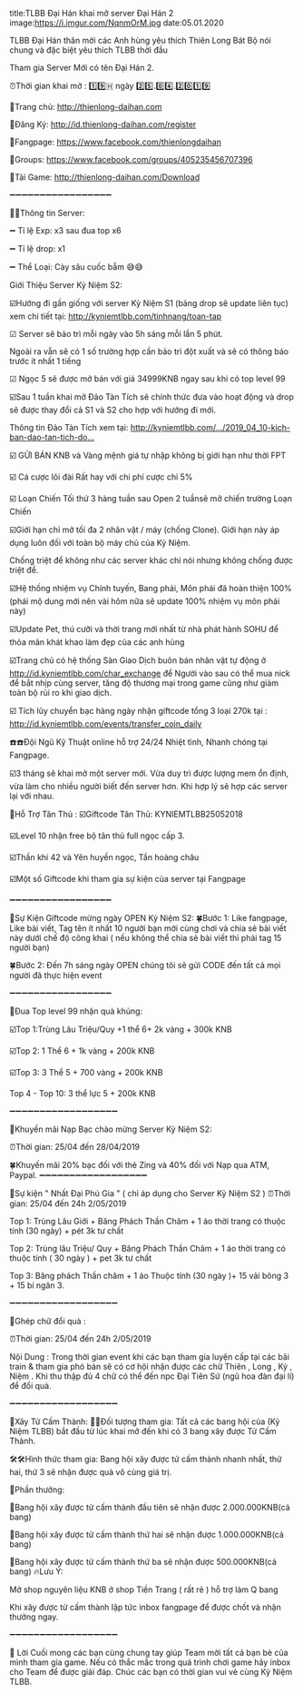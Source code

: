 title:TLBB Đại Hán khai mở server Đại Hán 2 
image:https://i.imgur.com/NqnmOrM.jpg 
date:05.01.2020

TLBB Đại Hán thân mời các Anh hùng yêu thích Thiên Long Bát Bộ nói chung và đặc biệt yêu thích TLBB thời đầu

Tham gia Server Mới có tên Đại Hán 2.

⏰Thời gian khai mở : 1️⃣9️⃣🇭 ngày 2️⃣5️⃣.0️⃣4️⃣.2️⃣0️⃣1️⃣9️⃣

🔰Trang chủ: http://thienlong-daihan.com

🔰Đăng Ký: http://id.thienlong-daihan.com/register

🔰Fangpage: https://www.facebook.com/thienlongdaihan

🔰Groups: https://www.facebook.com/groups/405235456707396

🔰Tải Game: http://thienlong-daihan.com/Download

➖➖➖➖➖➖➖➖➖➖➖➖➖➖➖➖➖

📣📣Thông tin Server:

➖ Tỉ lệ Exp: x3 sau đua top x6

➖ Tỉ lệ drop: x1

➖ Thể Loại: Cày sâu cuốc bẫm 😅😅

Giới Thiệu Server Kỷ Niệm S2:

☑️Hướng đi gần giống với server Kỷ Niệm S1 (bảng drop sẽ update liên tục)
xem chi tiết tại: http://kyniemtlbb.com/tinhnang/toan-tap

☑ Server sẽ bảo trì mỗi ngày vào 5h sáng mỗi lần 5 phút.

Ngoài ra vẫn sẽ có 1 số trường hợp cần bảo trì đột xuất và sẽ có thông báo trước ít nhất 1 tiếng

☑ Ngọc 5 sẽ được mở bán với giá 34999KNB ngay sau khi có top level 99

☑️Sau 1 tuần khai mở Đảo Tàn Tích sẽ chính thức đưa vào hoạt động và drop sẽ được thay đổi cả S1 và S2 cho hợp với hướng đi mới.

Thông tin Đảo Tàn Tích xem tại: http://kyniemtlbb.com/…/2019_04_10-kich-ban-dao-tan-tich-do…

☑️ GỬI BÁN KNB và Vàng mệnh giá tự nhập không bị giới hạn như thời FPT

☑️ Cá cược lôi đài Rất hay với chi phí cược chỉ 5%

️☑️ Loạn Chiến Tối thứ 3 hàng tuần sau Open 2 tuầnsẽ mở chiến trường Loạn Chiến

☑️Giới hạn chỉ mở tối đa 2 nhân vật / máy (chống Clone). Giới hạn này áp dụng luôn đối với toàn bộ máy chủ của Kỷ Niệm.

Chống triệt để không như các server khác chỉ nói nhưng không chống được triệt để.

☑️Hệ thống nhiệm vụ Chính tuyến, Bang phái, Môn phái đã hoàn thiện 100% (phái mộ dung mới nên vài hôm nữa sẽ update 100% nhiệm vụ môn phái này)

☑️Update Pet, thú cưỡi và thời trang mới nhất từ nhà phát hành SOHU để thỏa mãn khát khao làm đẹp của các anh hùng

☑️Trang chủ có hệ thống Sàn Giao Dịch buôn bán nhân vật tự động ở http://id.kyniemtlbb.com/char_exchange để Người vào sau có thể mua nick để bắt nhịp cùng server, tăng độ thương mại trong game cũng như giảm toàn bộ rủi ro khi giao dịch.

️☑️ Tích lũy chuyển bạc hàng ngày nhận giftcode tổng 3 loại 270k tại : http://id.kyniemtlbb.com/events/transfer_coin_daily

☎️☎️Đội Ngũ Kỹ Thuật online hỗ trợ 24/24 Nhiệt tình, Nhanh chóng tại Fangpage.

☑️3 tháng sẽ khai mở một server mới. Vừa duy trì được lượng mem ổn định, vừa làm cho nhiều người biết đến server hơn. Khi hợp lý sẽ hợp các server lại với nhau.

🎁Hỗ Trợ Tân Thủ :
☑️Giftcode Tân Thủ: KYNIEMTLBB25052018

☑️Level 10 nhận free bộ tân thủ full ngọc cấp 3.

☑️Thần khí 42 và Yên huyền ngọc, Tần hoàng châu

☑️Một số Giftcode khi tham gia sự kiện của server tại Fangpage

➖➖➖➖➖➖➖➖➖➖➖➖➖➖➖➖➖

🎁Sự Kiện Giftcode mừng ngày OPEN Kỷ Niệm S2:
🍀Bước 1: Like fangpage, Like bài viết, Tag tên ít nhất 10 người bạn mời cùng chơi và chia sẻ bài viết này dưới chế độ công khai ( nếu không thể chia sẻ bài viết thì phải tag 15 người bạn)

🍀Bước 2: Đến 7h sáng ngày OPEN chúng tôi sẽ gửi CODE đến tất cả mọi người đã thực hiện event

➖➖➖➖➖➖➖➖➖➖➖➖➖➖➖➖➖

🎁Đua Top level 99 nhận quà khủng:

☑️Top 1:Trùng Lâu Triệu/Quy +1 thể 6+ 2k vàng + 300k KNB

☑️Top 2: 1 Thể 6 + 1k vàng + 200k KNB

☑️Top 3: 3 Thể 5 + 700 vàng + 200k KNB

Top 4 - Top 10: 3 thể lực 5 + 200k KNB

➖➖➖➖➖➖➖➖➖➖➖➖➖➖➖➖➖➖

🎁Khuyến mãi Nạp Bạc chào mừng Server Kỷ Niệm S2:

⏰Thời gian: 25/04 đến 28/04/2019

🍀Khuyến mãi 20% bạc đối với thẻ Zing và 40% đối với Nạp qua ATM, Paypal.
➖➖➖➖➖➖➖➖➖➖➖➖➖➖➖➖➖➖

🎁Sự kiện " Nhất Đại Phú Gia " ( chỉ áp dụng cho Server Kỷ Niệm S2 )
⏰Thời gian: 25/04 đến 24h 2/05/2019

Top 1: Trùng Lâu Giới + Băng Phách Thần Châm + 1 áo thời trang có thuộc tính (30 ngày) + pét 3k tư chất

Top 2: Trùng lâu Triệu/ Quy + Băng Phách Thần Châm + 1 áo thời trang có thuộc tính ( 30 ngày ) + pet 3k tư chất

Top 3: Băng phách Thần châm + 1 áo Thuộc tính (30 ngày )+ 15 vải bông 3 + 15 bí ngân 3.

➖➖➖➖➖➖➖➖➖➖➖➖➖➖➖➖➖➖

🎁Ghép chữ đổi quà :

⏰Thời gian: 25/04 đến 24h 2/05/2019

Nội Dung : Trong thời gian event khi các bạn tham gia luyện cấp tại các bãi train & tham gia phó bản sẽ có cơ hội nhận được các chữ Thiên , Long , Kỷ , Niệm . Khi thu thập đủ 4 chữ có thể đến npc Đại Tiên Sứ (ngũ hoa đàn đại lí) để đổi quà.

➖➖➖➖➖➖➖➖➖➖➖➖➖➖➖➖➖➖

🎁Xây Tử Cấm Thành:
📌📌Đối tượng tham gia: Tất cả các bang hội của (Kỷ Niệm TLBB) bắt đầu từ lúc khai mở đến khi có 3 bang xây được Tử Cấm Thành.

🛠🛠Hình thức tham gia: Bang hội xây được tử cấm thành nhanh nhất, thứ hai, thứ 3 sẽ nhận được quà vô cùng giá trị.

🔮Phần thưởng:

🎁Bang hội xây được tử cấm thành đầu tiên sẽ nhận được 2.000.000KNB(cả bang)

🎁Bang hội xây được tử cấm thành thứ hai sẽ nhận được 1.000.000KNB(cả bang)

🎁Bang hội xây được tử cấm thành thứ ba sẽ nhận được 500.000KNB(cả bang) 🔥Lưu Ý:

Mở shop nguyên liệu KNB ở shop Tiền Trang ( rất rẻ ) hỗ trợ làm Q bang

Khi xây được tử cấm thành lập tức inbox fangpage để được chốt và nhận thưởng ngay.

➖➖➖➖➖➖➖➖➖➖➖➖➖➖➖➖➖➖

🛑 Lời Cuối mong các bạn cùng chung tay giúp Team mời tất cả bạn bè của mình tham gia game.
Nếu có thắc mắc trong quá trình chơi game hãy inbox cho Team để được giải đáp. Chúc các bạn có thời gian vui vẻ cùng Kỷ Niệm TLBB.
